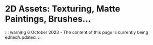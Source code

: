 # 2D Assets: Texturing, Matte Paintings, Brushes...

::: warning
6 October 2023 - The content of this page is currently being edited/updated.
:::
